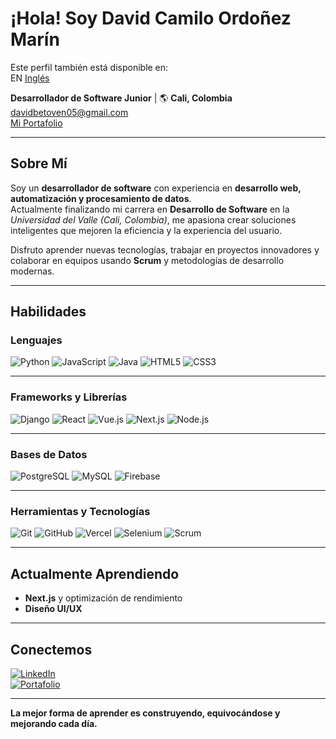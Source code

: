 # ¡Hola! Soy David Camilo Ordoñez Marín  

Este perfil también está disponible en:  
EN [Inglés](./README.md)

**Desarrollador de Software Junior** | 🌎 **Cali, Colombia**  
[davidbetoven05@gmail.com](mailto:davidbetoven05@gmail.com)  
[Mi Portafolio](https://2025-porfolio-seven.vercel.app/)  

---

## Sobre Mí  

Soy un **desarrollador de software** con experiencia en **desarrollo web, automatización y procesamiento de datos**.  
Actualmente finalizando mi carrera en **Desarrollo de Software** en la *Universidad del Valle (Cali, Colombia)*, me apasiona crear soluciones inteligentes que mejoren la eficiencia y la experiencia del usuario.  

Disfruto aprender nuevas tecnologías, trabajar en proyectos innovadores y colaborar en equipos usando **Scrum** y metodologías de desarrollo modernas.  

---

## Habilidades  

### Lenguajes  
![Python](https://img.shields.io/badge/Python-3776AB?style=for-the-badge&logo=python&logoColor=white)
![JavaScript](https://img.shields.io/badge/JavaScript-F7DF1E?style=for-the-badge&logo=javascript&logoColor=black)
![Java](https://img.shields.io/badge/Java-007396?style=for-the-badge&logo=openjdk&logoColor=white)
![HTML5](https://img.shields.io/badge/HTML5-E34F26?style=for-the-badge&logo=html5&logoColor=white)
![CSS3](https://img.shields.io/badge/CSS3-1572B6?style=for-the-badge&logo=css3&logoColor=white)

---

### Frameworks y Librerías  
![Django](https://img.shields.io/badge/Django-092E20?style=for-the-badge&logo=django&logoColor=white)
![React](https://img.shields.io/badge/React-61DAFB?style=for-the-badge&logo=react&logoColor=black)
![Vue.js](https://img.shields.io/badge/Vue.js-4FC08D?style=for-the-badge&logo=vue.js&logoColor=white)
![Next.js](https://img.shields.io/badge/Next.js-000000?style=for-the-badge&logo=nextdotjs&logoColor=white)
![Node.js](https://img.shields.io/badge/Node.js-339933?style=for-the-badge&logo=node.js&logoColor=white)

---

### Bases de Datos  
![PostgreSQL](https://img.shields.io/badge/PostgreSQL-316192?style=for-the-badge&logo=postgresql&logoColor=white)
![MySQL](https://img.shields.io/badge/MySQL-4479A1?style=for-the-badge&logo=mysql&logoColor=white)
![Firebase](https://img.shields.io/badge/Firebase-FFCA28?style=for-the-badge&logo=firebase&logoColor=black)

---

### Herramientas y Tecnologías  
![Git](https://img.shields.io/badge/Git-F05032?style=for-the-badge&logo=git&logoColor=white)
![GitHub](https://img.shields.io/badge/GitHub-181717?style=for-the-badge&logo=github&logoColor=white)
![Vercel](https://img.shields.io/badge/Vercel-000000?style=for-the-badge&logo=vercel&logoColor=white)
![Selenium](https://img.shields.io/badge/Selenium-43B02A?style=for-the-badge&logo=selenium&logoColor=white)
![Scrum](https://img.shields.io/badge/Scrum-009FDA?style=for-the-badge&logoColor=white)

---

## Actualmente Aprendiendo  

- **Next.js** y optimización de rendimiento  
- **Diseño UI/UX**  

---

## Conectemos  

[![LinkedIn](https://img.shields.io/badge/LinkedIn-0077B5?logo=linkedin&logoColor=white)](https://www.linkedin.com/)  
[![Portafolio](https://img.shields.io/badge/🌐%20Portafolio-2025--porfolio--seven.vercel.app-blue)](https://2025-porfolio-seven.vercel.app/)  

---

**La mejor forma de aprender es construyendo, equivocándose y mejorando cada día.**
